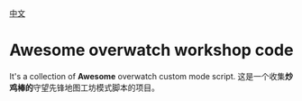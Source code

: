 
[中文](README_zh.md)

# Awesome overwatch workshop code
It's a collection of **Awesome** overwatch custom mode script.
这是一个收集**炒鸡棒的**守望先锋地图工坊模式脚本的项目。


